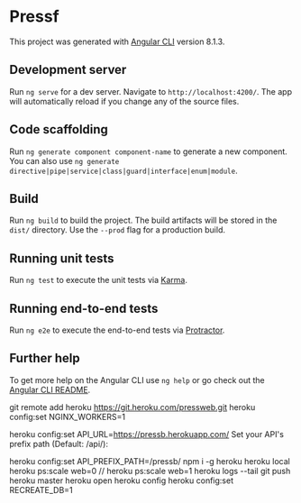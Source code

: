 # Pressf

This project was generated with [Angular CLI](https://github.com/angular/angular-cli) version 8.1.3.

## Development server

Run `ng serve` for a dev server. Navigate to `http://localhost:4200/`. The app will automatically reload if you change any of the source files.

## Code scaffolding

Run `ng generate component component-name` to generate a new component. You can also use `ng generate directive|pipe|service|class|guard|interface|enum|module`.

## Build

Run `ng build` to build the project. The build artifacts will be stored in the `dist/` directory. Use the `--prod` flag for a production build.

## Running unit tests

Run `ng test` to execute the unit tests via [Karma](https://karma-runner.github.io).

## Running end-to-end tests

Run `ng e2e` to execute the end-to-end tests via [Protractor](http://www.protractortest.org/).

## Further help

To get more help on the Angular CLI use `ng help` or go check out the [Angular CLI README](https://github.com/angular/angular-cli/blob/master/README.md).

git remote add heroku https://git.heroku.com/pressweb.git
heroku config:set NGINX_WORKERS=1

heroku config:set API_URL=https://pressb.herokuapp.com/
Set your API's prefix path (Default: /api/):

heroku config:set API_PREFIX_PATH=/pressb/
npm i -g heroku
heroku local
heroku ps:scale web=0 // heroku ps:scale web=1
heroku logs --tail
git push heroku master
heroku open
heroku config
heroku config:set RECREATE_DB=1